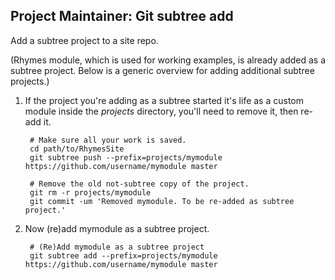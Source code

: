 Project Maintainer: Git subtree add
-----------------------------------

Add a subtree project to a site repo.

(Rhymes module, which is used for working examples, is already added as a
subtree project. Below is a generic overview for adding additional subtree
projects.)

1. If the project you're adding as a subtree started it's life as a custom
   module inside the _projects_ directory, you'll need to remove it, then re-add
   it.

        # Make sure all your work is saved.
        cd path/to/RhymesSite
        git subtree push --prefix=projects/mymodule https://github.com/username/mymodule master

        # Remove the old not-subtree copy of the project.
        git rm -r projects/mymodule
        git commit -um 'Removed mymodule. To be re-added as subtree project.'

1. Now (re)add mymodule as a subtree project.

        # (Re)Add mymodule as a subtree project
        git subtree add --prefix=projects/mymodule https://github.com/username/mymodule master
